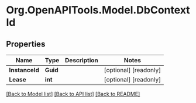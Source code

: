 # Org.OpenAPITools.Model.DbContextId
## Properties

Name | Type | Description | Notes
------------ | ------------- | ------------- | -------------
**InstanceId** | **Guid** |  | [optional] [readonly] 
**Lease** | **int** |  | [optional] [readonly] 

[[Back to Model list]](../README.md#documentation-for-models) [[Back to API list]](../README.md#documentation-for-api-endpoints) [[Back to README]](../README.md)

